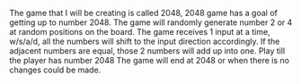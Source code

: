 The game that I will be creating is called 2048, 2048 game has a goal of getting up to number 2048. 
The game will randomly generate number 2 or 4 at random positions on the board. 
The game receives 1 input at a time, w/s/a/d, all the numbers will shift to the input direction accordingly.
If the adjacent numbers are equal, those 2 numbers will add up into one. 
Play till the player has number 2048
The game will end at 2048 or when there is no changes could be made.